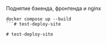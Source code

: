Поднятие бэкенда, фронтенда и nginx
```
docker compose up --build
```#   t e s t - d e p l o y - s i t e  
 #   t e s t - d e p l o y - s i t e  
 